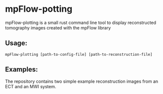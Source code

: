 # mpFlow-potting

mpFlow-plotting is a small rust command line tool to display reconstructed tomography images created with the mpFlow library

## Usage:

    mpFlow-plotting [path-to-config-file] [path-to-reconstruction-file]

## Examples:

The repository contains two simple example reconstruction images from an ECT and an MWI system.
